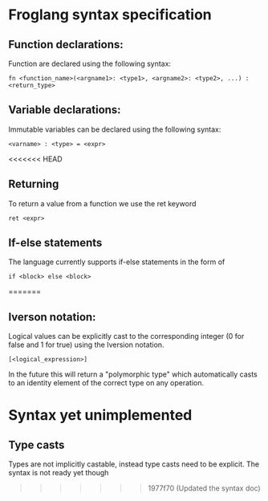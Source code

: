 # Froglang syntax specification

## Function declarations:
Function are declared using the following syntax:
```
fn <function_name>(<argname1>: <type1>, <argname2>: <type2>, ...) : <return_type>
```

## Variable declarations:
Immutable variables can be declared using the following syntax:
```
<varname> : <type> = <expr>
```

<<<<<<< HEAD
## Returning
To return a value from a function we use the ret keyword
```
ret <expr>
```

## If-else statements
The language currently supports if-else statements in the form of
```
if <block> else <block>
```
=======
## Iverson notation:
Logical values can be explicitly cast to the corresponding integer (0 for false and 1 for true) using the Iversion notation.
```
[<logical_expression>]
```
In the future this will return a "polymorphic type" which automatically casts to an identity element of the correct type on any operation.
# Syntax yet unimplemented

## Type casts
Types are not implicitly castable, instead type casts need to be explicit. The syntax is not ready yet though
>>>>>>> 1977f70 (Updated the syntax doc)

